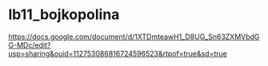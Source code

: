 # lb11_bojkopolina
https://docs.google.com/document/d/1XTDmteawH1_D8UG_Sn63ZXMVbdGG-MDc/edit?usp=sharing&ouid=112753086816724596523&rtpof=true&sd=true
